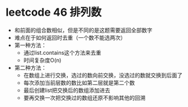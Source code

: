 # leetcode 46 排列数
* 和前面的组合数相似，但是不同的是这题需要返回全部数字
* 难点在于如何返回时去重（一个数不能选两次）
* 第一种方法：
    * 通过list.contains这个方法来去重
    * 时间复杂度O(n)
* 第二种方法：
    * 在数组上进行交换，选过的数向前交换，没选过的数就交换到后面了
    * 每次添加当前层数的数比如第二层就是第二个数
    * 最后创建list把交换后的数组添加进去
    * 要再交换一次把交换过的数组还原不影响其他的回溯
